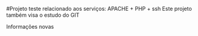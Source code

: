 #Projeto teste relacionado aos serviços: APACHE + PHP + ssh
Este projeto também visa o estudo do GIT

Informações novas